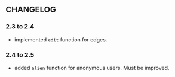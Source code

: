 ## CHANGELOG

### 2.3 to 2.4
* implemented ```edit``` function for edges.

### 2.4 to 2.5
* added ```alien``` function for anonymous users. Must be improved.
